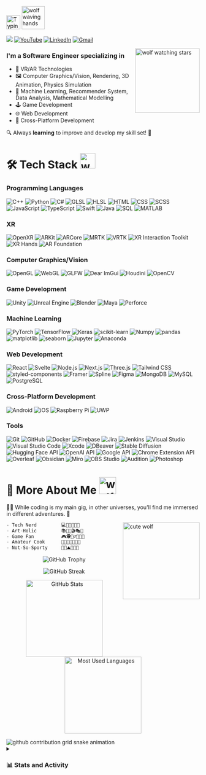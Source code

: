 <p>
    <img src="https://readme-typing-svg.demolab.com?font=Encode+Sans+Expanded&weight=900&size=32&duration=1500&pause=3000&color=7798FF&vCenter=true&random=false&width=252&height=36&lines=Hi, I'm Randal" alt="Typing SVG" height="36" width="auto">
    <img src="https://media.giphy.com/media/CNtIYj354j0ifgfXsF/giphy.gif" alt="wolf waving hands" height="60" width="auto">
</p>

<p>
    <img src="https://vbr.nathanchung.dev/badge?page_id=randaldong.randaldong&logo=github&style=flat&color=7d6dd0">
    <a href="https://www.youtube.com/@randaldong" target="_blank"><img src="https://img.shields.io/badge/YouTube-e01c1c.svg?style=flat&logo=YouTube&logoColor=white" alt="YouTube"></a>
    <a href="https://www.linkedin.com/in/randaldong/" target="_blank"><img src="https://img.shields.io/badge/LinkedIn-0077B5.svg?&style=flat&logo=linkedin&logoColor=white" alt="LinkedIn"></a>
    <a href="mailto:randaldongdr@gmail.com" target="_blank"><img src="https://img.shields.io/badge/Gmail-de4938?style=flat&logo=gmail&logoColor=white" alt="Gmail"></a>
</p>

<img src="https://i.imgur.com/FJuuLyG.gif" alt="wolf watching stars" align="right" width="168" height="auto" />

### I'm a **Software Engineer** specializing in

- 🥽 VR/AR Technologies
- 🖼️ Computer Graphics/Vision, Rendering, 3D Animation, Physics Simulation
- 🤖 Machine Learning, Recommender System, Data Analysis, Mathematical Modelling
- 🕹️ Game Development
- 🌐 Web Development
- 📱 Cross-Platform Development

🔍 Always **learning** to improve and develop my skill set! 🚀

<h1>
🛠️ Tech Stack <img src="https://media.giphy.com/media/jHUyfC5fp64bhUd9K9/giphy.gif" alt="wolf taking notes" width=40px>
</h1>

<h3>Programming Languages</h3>
<p>
    <img alt="C++" src="https://custom-icon-badges.demolab.com/badge/C++-eaeaea?style=flat&logo=icons8-c-96">
    <img alt="Python" src="https://custom-icon-badges.demolab.com/badge/Python-eaeaea?style=flat&logo=icons8-python-94">
    <img alt="C#" src="https://custom-icon-badges.demolab.com/badge/C%23-eaeaea?style=flat&logo=icons8-csharp">
    <img alt="GLSL" src="https://custom-icon-badges.demolab.com/badge/GLSL-eaeaea?style=flat&logo=glsl-hlsl">
    <img alt="HLSL" src="https://custom-icon-badges.demolab.com/badge/HLSL-eaeaea?style=flat&logo=glsl-hlsl">
    <img alt="HTML" src="https://custom-icon-badges.demolab.com/badge/HTML-eaeaea?style=flat&logo=html5">
    <img alt="CSS" src="https://custom-icon-badges.demolab.com/badge/CSS-eaeaea?style=flat&logo=css">
    <img alt="SCSS" src="https://custom-icon-badges.demolab.com/badge/SCSS-eaeaea?style=flat&logo=SCSS-circle">
    <img alt="JavaScript" src="https://custom-icon-badges.demolab.com/badge/JavaScript-eaeaea?style=flat&logo=js">
    <img alt="TypeScript" src="https://custom-icon-badges.demolab.com/badge/TypeScript-eaeaea?style=flat&logo=TypeScript">
    <img alt="Swift" src="https://custom-icon-badges.demolab.com/badge/Swift-eaeaea?style=flat&logo=Swift">
    <img alt="Java" src="https://custom-icon-badges.demolab.com/badge/Java-eaeaea?style=flat&logo=java-color">
    <img alt="SQL" src="https://custom-icon-badges.demolab.com/badge/SQL-eaeaea?style=flat&logo=sql-color">
    <img alt="MATLAB" src="https://custom-icon-badges.demolab.com/badge/MATLAB-eaeaea?style=flat&logo=MATLAB-color">
</p>

<h3>XR</h3>
<p>
    <img alt="OpenXR" src="https://custom-icon-badges.demolab.com/badge/OpenXR-eaeaea?style=flat&logo=OpenXR-1">
    <img alt="ARKit" src="https://custom-icon-badges.demolab.com/badge/ARKit-eaeaea?style=flat&logo=ARKit">
    <img alt="ARCore" src="https://custom-icon-badges.demolab.com/badge/ARCore-eaeaea?style=flat&logo=ARCore">
    <img alt="MRTK" src="https://custom-icon-badges.demolab.com/badge/MRTK-eaeaea?style=flat&logo=MRTK">
    <img alt="VRTK" src="https://custom-icon-badges.demolab.com/badge/VRTK-eaeaea?style=flat&logo=VRTK">
    <img alt="XR Interaction Toolkit" src="https://custom-icon-badges.demolab.com/badge/XR Interaction Toolkit-eaeaea?style=flat&logo=vr-controller-2">
    <img alt="XR Hands" src="https://custom-icon-badges.demolab.com/badge/XR Hands-eaeaea?style=flat&logo=hand-tracking">
    <img alt="AR Foundation" src="https://custom-icon-badges.demolab.com/badge/AR Foundation-eaeaea?style=flat&logo=unity-square">
</p>

<h3>Computer Graphics/Vision</h3>
<p>
    <img alt="OpenGL" src="https://custom-icon-badges.demolab.com/badge/OpenGL-eaeaea?style=flat&logo=opengl-1">
    <img alt="WebGL" src="https://custom-icon-badges.demolab.com/badge/WebGL-eaeaea?style=flat&logo=webgl-1">
    <img alt="GLFW" src="https://custom-icon-badges.demolab.com/badge/GLFW-eaeaea?style=flat&logo=GLFW">
    <img alt="Dear ImGui" src="https://custom-icon-badges.demolab.com/badge/Dear ImGui-eaeaea?style=flat&logo=ImGui">
    <img alt="Houdini" src="https://custom-icon-badges.demolab.com/badge/Houdini-eaeaea?style=flat&logo=Houdini">
    <img alt="OpenCV" src="https://custom-icon-badges.demolab.com/badge/OpenCV-eaeaea?style=flat&logo=OpenCV-color">
</p>

<h3>Game Development</h3>
<p>
    <img alt="Unity" src="https://custom-icon-badges.demolab.com/badge/Unity-eaeaea?style=flat&logo=Unity-color">
    <img alt="Unreal Engine" src="https://custom-icon-badges.demolab.com/badge/Unreal Engine-eaeaea?style=flat&logo=ue-1">
    <img alt="Blender" src="https://custom-icon-badges.demolab.com/badge/Blender-eaeaea?style=flat&logo=Blender-color">
    <img alt="Maya" src="https://custom-icon-badges.demolab.com/badge/Maya-eaeaea?style=flat&logo=Maya">
    <img alt="Perforce" src="https://custom-icon-badges.demolab.com/badge/Perforce-eaeaea?style=flat&logo=Perforce-black">
</p>

<h3>Machine Learning</h3>
<p>
    <img alt="PyTorch" src="https://custom-icon-badges.demolab.com/badge/PyTorch-eaeaea?style=flat&logo=PyTorch">
    <img alt="TensorFlow" src="https://custom-icon-badges.demolab.com/badge/TensorFlow-eaeaea?style=flat&logo=TensorFlow">
    <img alt="Keras" src="https://custom-icon-badges.demolab.com/badge/Keras-eaeaea?style=flat&logo=Keras&logoColor=D00000">
    <img alt="scikit-learn" src="https://custom-icon-badges.demolab.com/badge/scikit--learn-eaeaea?style=flat&logo=scikit-learn-color">
    <img alt="Numpy" src="https://custom-icon-badges.demolab.com/badge/Numpy-eaeaea?style=flat&logo=Numpy-color">
    <img alt="pandas" src="https://custom-icon-badges.demolab.com/badge/pandas-eaeaea?style=flat&logo=pandas-color">
    <img alt="matplotlib" src="https://custom-icon-badges.demolab.com/badge/matplotlib-eaeaea?style=flat&logo=matplotlib">
    <img alt="seaborn" src="https://custom-icon-badges.demolab.com/badge/seaborn-eaeaea?style=flat&logo=seaborn">
    <img alt="Jupyter" src="https://custom-icon-badges.demolab.com/badge/Jupyter-eaeaea?style=flat&logo=Jupyter-text">
    <img alt="Anaconda" src="https://custom-icon-badges.demolab.com/badge/Anaconda-eaeaea?style=flat&logo=Anaconda">
</p>

<h3>Web Development</h3>
<p>
    <img alt="React" src="https://custom-icon-badges.demolab.com/badge/React-eaeaea?style=flat&logo=React">
    <img alt="Svelte" src="https://custom-icon-badges.demolab.com/badge/Svelte-eaeaea?style=flat&logo=Svelte">
    <img alt="Node.js" src="https://custom-icon-badges.demolab.com/badge/Node.js-eaeaea?style=flat&logo=Node.js">
    <img alt="Next.js" src="https://custom-icon-badges.demolab.com/badge/Next.js-eaeaea?style=flat&logo=Nextjs">
    <img alt="Three.js" src="https://custom-icon-badges.demolab.com/badge/Three.js-eaeaea?style=flat&logo=Three.js&logoColor=black">
    <img alt="Tailwind CSS" src="https://custom-icon-badges.demolab.com/badge/Tailwind CSS-eaeaea?style=flat&logo=Tailwind CSS">
    <img alt="styled-components" src="https://custom-icon-badges.demolab.com/badge/styled--components-eaeaea?style=flat&logo=styled-components-color">
    <img alt="Framer" src="https://custom-icon-badges.demolab.com/badge/Framer-eaeaea?style=flat&logo=Framer&logoColor=black">
    <img alt="Spline" src="https://custom-icon-badges.demolab.com/badge/Spline-eaeaea?style=flat&logo=spline">
    <img alt="Figma" src="https://custom-icon-badges.demolab.com/badge/Figma-eaeaea?style=flat&logo=Figma-color">
    <img alt="MongoDB" src="https://custom-icon-badges.demolab.com/badge/MongoDB-eaeaea?style=flat&logo=MongoDB">
    <img alt="MySQL" src="https://custom-icon-badges.demolab.com/badge/MySQL-eaeaea?style=flat&logo=MySQL-color">
    <img alt="PostgreSQL" src="https://custom-icon-badges.demolab.com/badge/PostgreSQL-eaeaea?style=flat&logo=postgresql-color">
</p>

<h3>Cross-Platform Development</h3>
<p>
    <img alt="Android" src="https://custom-icon-badges.demolab.com/badge/Android-eaeaea?style=flat&logo=Android">
    <img alt="iOS" src="https://custom-icon-badges.demolab.com/badge/iOS-eaeaea?style=flat&logo=apple&logoColor=black">
    <img alt="Raspberry Pi" src="https://custom-icon-badges.demolab.com/badge/Raspberry Pi-eaeaea?style=flat&logo=raspberry-pi-color">
    <img alt="UWP" src="https://custom-icon-badges.demolab.com/badge/UWP-eaeaea?style=flat&logo=uwp">
</p>

<h3>Tools</h3>
<p>
    <img alt="Git" src="https://custom-icon-badges.demolab.com/badge/Git-eaeaea?style=flat&logo=Git">
    <img alt="GitHub" src="https://custom-icon-badges.demolab.com/badge/GitHub-eaeaea?style=flat&logo=GitHub&logoColor=black">
    <img alt="Docker" src="https://custom-icon-badges.demolab.com/badge/Docker-eaeaea?style=flat&logo=docker">
    <img alt="Firebase" src="https://custom-icon-badges.demolab.com/badge/Firebase-eaeaea?style=flat&logo=Firebase-color">
    <img alt="Jira" src="https://custom-icon-badges.demolab.com/badge/Jira-eaeaea?style=flat&logo=jira-color">
    <img alt="Jenkins" src="https://custom-icon-badges.demolab.com/badge/Jenkins-eaeaea?style=flat&logo=jenkins-color">
    <img alt="Visual Studio" src="https://custom-icon-badges.demolab.com/badge/Visual Studio-eaeaea?style=flat&logo=Visual-Studio">
    <img alt="Visual Studio Code" src="https://custom-icon-badges.demolab.com/badge/Visual Studio Code-eaeaea?style=flat&logo=vs-code-1">
    <img alt="Xcode" src="https://custom-icon-badges.demolab.com/badge/Xcode-eaeaea?style=flat&logo=Xcode-3d">
    <img alt="DBeaver" src="https://custom-icon-badges.demolab.com/badge/DBeaver-eaeaea?style=flat&logo=DBeaver-color">
    <img alt="Stable Diffusion" src="https://custom-icon-badges.demolab.com/badge/Stable Diffusion-eaeaea?style=flat&logo=Stable Diffusion">
    <img alt="Hugging Face API" src="https://custom-icon-badges.demolab.com/badge/Hugging Face API-eaeaea?style=flat&logo=hf">
    <img alt="OpenAI API" src="https://custom-icon-badges.demolab.com/badge/OpenAI API-eaeaea?style=flat&logo=openai-black">
    <img alt="Google API" src="https://custom-icon-badges.demolab.com/badge/Google API-eaeaea?style=flat&logo=google-dev">
    <img alt="Chrome Extension API" src="https://custom-icon-badges.demolab.com/badge/Chrome Extension API-eaeaea?style=flat&logo=chrome extension">
    <img alt="Overleaf" src="https://custom-icon-badges.demolab.com/badge/Overleaf-eaeaea?style=flat&logo=Overleaf">
    <img alt="Obsidian" src="https://custom-icon-badges.demolab.com/badge/Obsidian-eaeaea?style=flat&logo=obsidian-color">
    <img alt="Miro" src="https://custom-icon-badges.demolab.com/badge/Miro-eaeaea?style=flat&logo=Miro-color">
    <img alt="OBS Studio" src="https://custom-icon-badges.demolab.com/badge/OBS Studio-eaeaea?style=flat&logo=obs">
    <img alt="Audition" src="https://custom-icon-badges.demolab.com/badge/Audition-eaeaea?style=flat&logo=Audition">
    <img alt="Photoshop" src="https://custom-icon-badges.demolab.com/badge/Photoshop-eaeaea?style=flat&logo=Photoshop">
</p>

<h1>
🧐 More About Me <img src="https://media.giphy.com/media/VmnmUWPgiau88Orih9/giphy.gif" alt="wolf popping out heads" width=44px>
</h1>

👨‍💻 While coding is my main gig, in other universes, you'll find me immersed in different adventures. 🌌

<img src="https://i.imgur.com/NFZj0yh.gif" alt="cute wolf" align="right" width="200" height="auto" />

```swift
- Tech Nerd         💻🤖🚀🧠🔬🧪
- Art-Holic         📚🎵📸🎬🎭🎨
- Game Fan          🎮🕵️🧙‍♂️🐲👹👾
- Amateur Cook      👨‍🍳🍲🍱🍖🥩🍨
- Not-So-Sporty     🦾🥾⛰️🚴🥊🧗
```

<p align="center">
    <img src="https://github-profile-trophy.vercel.app/?username=randaldong&theme=onedark&margin-w=6&margin-h=6&row=1" alt="GitHub Trophy">
</p>

<p align="center">
    <img src="https://streak-stats.demolab.com?user=randaldong&theme=tokyonight&fire=gold&mode=weekly&card_height=170&card_width=760" alt="GitHub Streak">
</p>

<p align="center">
    <img height=200 src="https://github-readme-stats.vercel.app/api?username=randaldong&show_icons=true&rank_icon=github&custom_title=GitHub+Addictiveness&theme=tokyonight" alt="GitHub Stats">
    <img height=200 src="https://github-readme-stats.vercel.app/api/top-langs?username=randaldong&layout=compact&langs_count=10&custom_title=Language+Pick+Rate&theme=tokyonight" alt="Most Used Languages">
</p>

<picture>
  <source
    media="(prefers-color-scheme: dark)"
    srcset="https://raw.githubusercontent.com/randaldong/randaldong/output/github-contribution-grid-snake-dark.svg"
  />
  <source
    media="(prefers-color-scheme: light)"
    srcset="https://raw.githubusercontent.com/randaldong/randaldong/output/github-contribution-grid-snake.svg"
  />
  <img
    alt="github contribution grid snake animation"
    src="https://raw.githubusercontent.com/randaldong/randaldong/github-contribution-grid-snake.svg"
  />
</picture>

<details> 
  <summary><h3>📊 Stats and Activity</h3></summary>

<!--START_SECTION:waka-->
**I'm a Night 🦉** 

```text
🌞 Morning                36 commits          ██░░░░░░░░░░░░░░░░░░░░░░░   09.86 % 
🌆 Daytime                127 commits         █████████░░░░░░░░░░░░░░░░   34.79 % 
🌃 Evening                133 commits         █████████░░░░░░░░░░░░░░░░   36.44 % 
🌙 Night                  69 commits          █████░░░░░░░░░░░░░░░░░░░░   18.90 % 
```
📅 **I'm Most Productive on Tuesday** 

```text
Monday                   64 commits          ████░░░░░░░░░░░░░░░░░░░░░   17.53 % 
Tuesday                  81 commits          ██████░░░░░░░░░░░░░░░░░░░   22.19 % 
Wednesday                32 commits          ██░░░░░░░░░░░░░░░░░░░░░░░   08.77 % 
Thursday                 53 commits          ████░░░░░░░░░░░░░░░░░░░░░   14.52 % 
Friday                   60 commits          ████░░░░░░░░░░░░░░░░░░░░░   16.44 % 
Saturday                 29 commits          ██░░░░░░░░░░░░░░░░░░░░░░░   07.95 % 
Sunday                   46 commits          ███░░░░░░░░░░░░░░░░░░░░░░   12.60 % 
```


📊 **This Week I Spent My Time On** 

```text
💬 Programming Languages: 
Other                    0 secs              █████████████████████████   100.00 % 

💻 Operating System: 
Mac                      0 secs              █████████████████████████   100.00 % 
```

**I Mostly Code in C++** 

```text
C++                      7 repos             ████████░░░░░░░░░░░░░░░░░   30.43 % 
C#                       6 repos             ███████░░░░░░░░░░░░░░░░░░   26.09 % 
HLSL                     1 repo              █░░░░░░░░░░░░░░░░░░░░░░░░   04.35 % 
JavaScript               1 repo              █░░░░░░░░░░░░░░░░░░░░░░░░   04.35 % 
HTML                     1 repo              █░░░░░░░░░░░░░░░░░░░░░░░░   04.35 % 
```




 Last Updated on Mar 29, 2025 UTC
<!--END_SECTION:waka-->
</details> 
